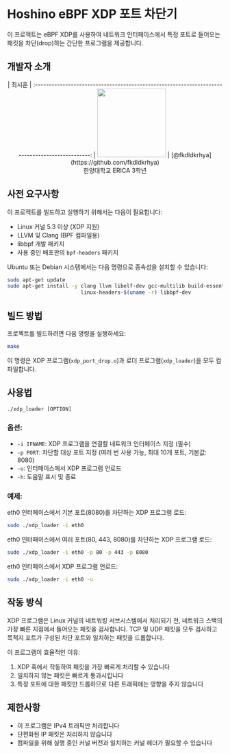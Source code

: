 # Hoshino eBPF XDP 포트 차단기

이 프로젝트는 eBPF XDP를 사용하여 네트워크 인터페이스에서 특정 포트로 들어오는 패킷을 차단(drop)하는 간단한 프로그램을 제공합니다.

## 개발자 소개
<div align="center" text-align="center">
|                                              최시훈                                               
| :----------------------------------------------------------------------------------------------: 
|                  <img width="160px" src="https://github.com/fkdldkrhya.png" />                   
| [@fkdldkrhya](https://github.com/fkdldkrhya) <br> 한양대학교 ERICA 3학년                             
</div>

## 사전 요구사항

이 프로젝트를 빌드하고 실행하기 위해서는 다음이 필요합니다:

- Linux 커널 5.3 이상 (XDP 지원)
- LLVM 및 Clang (BPF 컴파일용)
- libbpf 개발 패키지
- 사용 중인 배포판의 `bpf-headers` 패키지

Ubuntu 또는 Debian 시스템에서는 다음 명령으로 종속성을 설치할 수 있습니다:

```bash
sudo apt-get update
sudo apt-get install -y clang llvm libelf-dev gcc-multilib build-essential \
                        linux-headers-$(uname -r) libbpf-dev
```

## 빌드 방법

프로젝트를 빌드하려면 다음 명령을 실행하세요:

```bash
make
```

이 명령은 XDP 프로그램(`xdp_port_drop.o`)과 로더 프로그램(`xdp_loader`)을 모두 컴파일합니다.

## 사용법

```
./xdp_loader [OPTION]
```

### 옵션:

- `-i IFNAME`: XDP 프로그램을 연결할 네트워크 인터페이스 지정 (필수)
- `-p PORT`: 차단할 대상 포트 지정 (여러 번 사용 가능, 최대 10개 포트, 기본값: 8080)
- `-u`: 인터페이스에서 XDP 프로그램 언로드
- `-h`: 도움말 표시 및 종료

### 예제:

eth0 인터페이스에서 기본 포트(8080)를 차단하는 XDP 프로그램 로드:

```bash
sudo ./xdp_loader -i eth0
```

eth0 인터페이스에서 여러 포트(80, 443, 8080)를 차단하는 XDP 프로그램 로드:

```bash
sudo ./xdp_loader -i eth0 -p 80 -p 443 -p 8080
```

eth0 인터페이스에서 XDP 프로그램 언로드:

```bash
sudo ./xdp_loader -i eth0 -u
```

## 작동 방식

XDP 프로그램은 Linux 커널의 네트워킹 서브시스템에서 처리되기 전, 네트워크 스택의 가장 빠른 지점에서 들어오는 패킷을 검사합니다. TCP 및 UDP 패킷을 모두 검사하고 목적지 포트가 구성된 차단 포트와 일치하는 패킷을 드롭합니다.

이 프로그램이 효율적인 이유:

1. XDP 훅에서 작동하여 패킷을 가장 빠르게 처리할 수 있습니다
2. 일치하지 않는 패킷은 빠르게 통과시킵니다
3. 특정 포트에 대한 패킷만 드롭하므로 다른 트래픽에는 영향을 주지 않습니다

## 제한사항

- 이 프로그램은 IPv4 트래픽만 처리합니다
- 단편화된 IP 패킷은 처리하지 않습니다
- 컴파일을 위해 실행 중인 커널 버전과 일치하는 커널 헤더가 필요할 수 있습니다
